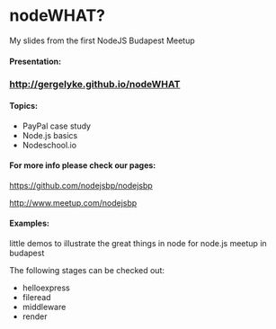 nodeWHAT?
=========
My slides from the first NodeJS Budapest Meetup

#### Presentation: ####
### <http://gergelyke.github.io/nodeWHAT> ###

#### Topics: ####

- PayPal case study
- Node.js basics
- Nodeschool.io

#### For more info please check our pages: ####

<https://github.com/nodejsbp/nodejsbp>

<http://www.meetup.com/nodejsbp>

#### Examples: ####

little demos to illustrate the great things in node for node.js meetup in budapest

The following stages can be checked out:
* helloexpress
* fileread
* middleware
* render